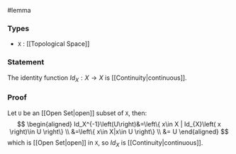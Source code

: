 #lemma
### Types
- `X` : [[Topological Space]] 
### Statement
The identity function $Id_X : X \to X$ is [[Continuity|continuous]].
### Proof
Let `U` be an [[Open Set|open]] subset of `X`, then:
$$
\begin{aligned}
Id_X^{-1}\left(U\right)&=\left\{ x\in X | Id_{X}\left( x \right)\in U  \right\} \\
&=\left\{ x\in X|x\in U \right\} \\
&= U 
\end{aligned}
$$
which is [[Open Set|open]] in `X`, so $Id_X$ is [[Continuity|continuous]].
